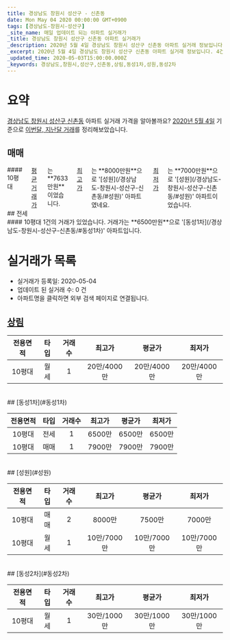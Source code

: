 ```yaml
---
title: 경상남도 창원시 성산구 - 신촌동
date: Mon May 04 2020 00:00:00 GMT+0900
tags: [경상남도-창원시-성산구]
_site_name: 매일 업데이트 되는 아파트 실거래가
_title: 경상남도 창원시 성산구 신촌동 아파트 실거래가
_description: 2020년 5월 4일 경상남도 창원시 성산구 신촌동 아파트 실거래 정보입니다. 4건 아파트 정보가 있습니다.
_excerpt: 2020년 5월 4일 경상남도 창원시 성산구 신촌동 아파트 실거래 정보입니다. 4건 아파트 정보가 있습니다.
_updated_time: 2020-05-03T15:00:00.000Z
_keywords: 경상남도,창원시,성산구,신촌동,상림,동성1차,성원,동성2차
---
```





# 요약
<ins>경상남도 창원시 성산구 신촌동</ins> 아파트 실거래 가격을 알아볼까요? <ins>2020년 5월 4일</ins> 기준으로 <ins>이번달, 지난달 거래</ins>를 정리해보았습니다.

## 매매
<div class="container">
<div class="twelve columns" markdown="1">
#### 10평대
<ins>평균 거래가</ins>는 **7633만원**이었습니다. <ins>최고가</ins>는 **8000만원**으로 '[성원](/경상남도-창원시-성산구-신촌동/#성원)' 아파트였네요. <ins>최저가</ins>는 **7000만원**으로 '[성원](/경상남도-창원시-성산구-신촌동/#성원)' 아파트이었습니다.
</div>
</div>
## 전세
<div class="container">
<div class="twelve columns" markdown="1">
#### 10평대
1건의 거래가 있었습니다. 거래가는 **6500만원**으로 '[동성1차](/경상남도-창원시-성산구-신촌동/#동성1차)' 아파트입니다.
</div>
</div>



# 실거래가 목록
- 실거래가 등록일: 2020-05-04
- 업데이트 된 실거래 수: 0 건
- 아파트명을 클릭하면 외부 검색 페이지로 연결됩니다.

## [상림](#상림)

|전용면적|타입|거래수|최고가|평균가|최저가|
|:---:|:---:|:---:|:---:|:---:|:---:|
|10평대|<span class="deal-type-3">월세</span>|1|20만/4000만|20만/4000만|20만/4000만|

<br/>
## [동성1차](#동성1차)

|전용면적|타입|거래수|최고가|평균가|최저가|
|:---:|:---:|:---:|:---:|:---:|:---:|
|10평대|<span class="deal-type-2">전세</span>|1|6500만|6500만|6500만|
|10평대|<span class="deal-type-1">매매</span>|1|7900만|7900만|7900만|

<br/>
## [성원](#성원)

|전용면적|타입|거래수|최고가|평균가|최저가|
|:---:|:---:|:---:|:---:|:---:|:---:|
|10평대|<span class="deal-type-1">매매</span>|2|8000만|7500만|7000만|
|10평대|<span class="deal-type-3">월세</span>|1|10만/7000만|10만/7000만|10만/7000만|

<br/>
## [동성2차](#동성2차)

|전용면적|타입|거래수|최고가|평균가|최저가|
|:---:|:---:|:---:|:---:|:---:|:---:|
|10평대|<span class="deal-type-3">월세</span>|1|30만/1000만|30만/1000만|30만/1000만|

<br/>



